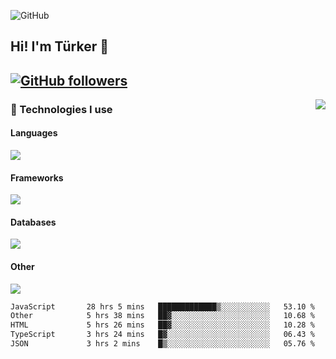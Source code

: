![GitHub](https://github.com/turkwr/turkwr/assets/63150613/e5462c44-ccab-48a0-8a33-9f1ea91ff35d)
<!-- ## Hi! I'm Türker 🖐️ -->

##  Hi! I'm Türker 👋
## [![GitHub followers](https://img.shields.io/github/followers/turkwr?color=333&label=Follow&logo=github&logoColor=fff&style=flat-square)](https://github.com/turkwr?tab=followers)
<a href="https://discord.com/users/162740870607536128">
 <img src="https://lanyard.cnrad.dev/api/162740870607536128?hideTimestamp=true&idleMessage=Just%20chillin'%20at%20the%20moment&bg=161a23&animated=true" align="right" />
</a>

### 🧠 Technologies I use
#### Languages
![](https://skillicons.dev/icons?i=js,ts,py,php,go&theme=dark&perline=6)
#### Frameworks
![](https://skillicons.dev/icons?i=next,react,nodejs,tailwind,bootstrap,express&theme=dark&perline=6)
#### Databases
![](https://skillicons.dev/icons?i=mongodb,mysql,sqlite,postgres&theme=dark&perline=6)
#### Other
![](https://skillicons.dev/icons?i=github,git,figma,photoshop,cloudflare,vercel,replit,vscode,visualstudio,discord&theme=dark&perline=6)


<!--START_SECTION:waka-->

```txt
JavaScript       28 hrs 5 mins   █████████████▒░░░░░░░░░░░   53.10 %
Other            5 hrs 38 mins   ██▓░░░░░░░░░░░░░░░░░░░░░░   10.68 %
HTML             5 hrs 26 mins   ██▓░░░░░░░░░░░░░░░░░░░░░░   10.28 %
TypeScript       3 hrs 24 mins   █▓░░░░░░░░░░░░░░░░░░░░░░░   06.43 %
JSON             3 hrs 2 mins    █▒░░░░░░░░░░░░░░░░░░░░░░░   05.76 %
```

<!--END_SECTION:waka-->
